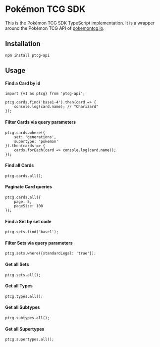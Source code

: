 # Pokémon TCG SDK

This is the Pokémon TCG SDK TypeScript implementation. It is a wrapper around the Pokémon TCG API of [pokemontcg.io](http://pokemontcg.io/).

## Installation
    
    npm install ptcg-api
    
## Usage

#### Find a Card by id

    import {v1 as ptcg} from 'ptcg-api';

    ptcg.cards.find('base1-4').then(card => {
        console.log(card.name); // "Charizard"
    });

#### Filter Cards via query parameters

    ptcg.cards.where({
        set: 'generations',
        supertype: 'pokemon'
    }).then(cards => {
        cards.forEach(card => console.log(card.name));
    });

#### Find all Cards

    ptcg.cards.all();
    
#### Paginate Card queries

    ptcg.cards.all({
        page: 5,
        pageSize: 100
    });
    
#### Find a Set by set code

    ptcg.sets.find('base1');
    
#### Filter Sets via query parameters

    ptcg.sets.where({standardLegal: 'true'});

#### Get all Sets

    ptcg.sets.all();
    
#### Get all Types

    ptcg.types.all();
    
#### Get all Subtypes

    ptcg.subtypes.all();
    
#### Get all Supertypes

    ptcg.supertypes.all();
